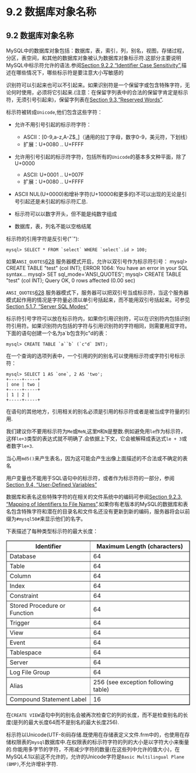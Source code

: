 # 9.2 数据库对象名称

## 9.2 数据库对象名称

MySQL中的数据库对象包括：数据库，表，索引，列，别名，视图，存储过程，分区，表空间，和其他的数据库对象被认为数据库对象标示符.这部分主要说明MySQL中标示符允许的语法.参阅[Section 9.2.2,“Identifier Case Sensitivity”](),描述在哪些情况下，哪些标示符是要注意大小写敏感的

识别符可以引起来也可以不引起来。如果识别符是一个保留字或包含特殊字符，无论何时使用，必须将它引起来.(注意：在保留字列表中的合法的保留字肯定是标示符，无须引号引起来)，保留字列表在[Section 9.3,“Reserved Words”]().

标示符被转成`Unicode`,他们包含这些字符：

* 允许不用引号引起的标示符字符：

  * ASCII：[0-9,a-z,A-Z$_]（通用的拉丁字母，数字0-9，美元符，下划线）
  * 扩展：U+0080 .. U+FFFF

* 允许用引号引起的标示符字符，包括所有的`Unicode`的基本多文种平面，除了U+0000
  * ASCII: U+0001 .. U+007F
  * 扩展：U+0080 .. U+FFFF

* ASCII NUL(U+0000)和增补字符(U+10000和更多的)不可以出现的无论是引号引起还是未引起的标示符汇总.
* 标示符可以以数字开头，但不能是纯数字组成
* 数据库，表，列名不能以空格结尾

标示符的引用字符是反引号("`"):

	mysql> SELECT * FROM `select` WHERE `select`.id > 100;

如果`ANSI_QUOTES`[628]() 服务器模式开启，允许以双引号作为标示符引号：
	mysql> CREATE TABLE "test" (col INT);
	ERROR 1064: You have an error in your SQL syntax...
	mysql> SET sql_mode='ANSI_QUOTES';
	mysql> CREATE TABLE "test" (col INT);
	Query OK, 0 rows affected (0.00 sec)


`ANSI_QUOTES`[628]() 服务器模式下，服务器可以把双引号当成标示符，当这个服务器模式起作用的情况是字符量必须以单引号括起来，而不能用双引号括起来。可参见[Section 5.1.7, “Server SQL Modes”]()

标示符引号字符可以放在标示符内，如果你引用识别符，可以在识别符内包括识别符引用符。如果识别符内包括的字符与引用识别符的字符相同，则需要用双字符。下面的语句创建一个名为a`b包含列c"d的表：

	mysql> CREATE TABLE `a``b` (`c"d` INT);

在一个查询的选项列表中，一个引用的列的别名可以使用标示符或字符引号标示符：

	mysql> SELECT 1 AS `one`, 2 AS 'two';
	+-----+-----+
	| one | two |
	+-----+-----+
	| 1 | 2 |
	+-----+-----+

在语句的其他地方，引用相关的别名必须是引用的标示符或者是被当成字符量的引用.

我们建议你不要用标示符为`Me`或`MeN`,这里`M`和`N`是整数.例如避免用`le`作为标示符，这样`le+3`类型的表达式就不明确了.会依据上下文，它会被解释成表达式`le + 3`或者数字`le+3`.

当心用`md5()`来产生表名，因为这可能会产生出像上面描述的不合法或不确定的表名

用户变量也不能用于SQL语句中的标示符，或者作为标示符的一部分，参阅[Section 9.4, “User-Defined Variables”]()

数据库和表名这些特殊字符的在相关的文件系统中的编码可参阅[Section 9.2.3, “Mapping of Identifiers to File Names”]().如果你有老版本的MySQL的数据库和表名包含特殊字符和潜在的目录名和文件名还没有更新到新的编码，服务器将会以前缀为`#mysql50#`来显示他们的名字。

下表描述了每种类型标示符的最大长度：

<table summary="This table describes the maximum length for each type of
MySQL object identifier." border="1"><colgroup><col><col></colgroup><thead><tr><th scope="col">Identifier</th><th scope="col">Maximum Length (characters)</th></tr></thead><tbody><tr><td scope="row">Database</td><td>64</td></tr><tr><td scope="row">Table</td><td>64</td></tr><tr><td scope="row">Column</td><td>64</td></tr><tr><td scope="row">Index</td><td>64</td></tr><tr><td scope="row">Constraint</td><td>64</td></tr><tr><td scope="row">Stored Procedure or Function</td><td>64</td></tr><tr><td scope="row">Trigger</td><td>64</td></tr><tr><td scope="row">View</td><td>64</td></tr><tr><td scope="row">Event</td><td>64</td></tr><tr><td scope="row">Tablespace</td><td>64</td></tr><tr><td scope="row">Server</td><td>64</td></tr><tr><td scope="row">Log File Group</td><td>64</td></tr><tr><td scope="row">Alias</td><td>256 (see exception following table)</td></tr><tr><td scope="row">Compound Statement Label</td><td>16</td></tr></tbody></table>
</div>

在`CREATE VIEW`语句中列的别名会被再次检查它的列的长度，而不是检查别名的长度(是列的最大长度64而不是别名的最大长度256).

标示符以Unicode(UTF-8)码存储.既使用在存储表定义文件.frm中的，也使用在存储权限表的`mysql`数据库中.在权限表的标示符字符的列的大小是以字符大小来衡量的.你能用多字节的字符，不用减少字符的数量(在这些列中允许的值大小)，在MySQL4.1以前这不允许的，允许的Unicode字符是`Basic Multilingual Plane (BMP)`,不允许增补字符.


